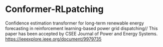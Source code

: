 # Conformer-RLpatching
Confidence estimation transformer for long-term renewable energy forecasting in reinforcement learning-based power grid dispatching//
This paper has been accepted by CSEE Journal of Power and Energy Systems.
https://ieeexplore.ieee.org/document/9979735
